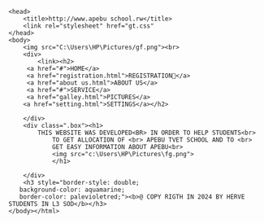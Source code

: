 
<!DOCTYPE html><html>
    <head>
        <title>http://www.apebu school.rw</title>
        <link rel="stylesheet" href="gt.css"
    </head>
    <body>
        <img src="C:\Users\HP\Pictures/gf.png"><br>
        <div>
            <link><h2>
         <a href="#">HOME</a>
         <a href="registration.html">REGISTRATION📄</a>
         <a href="about us.html">ABOUT US</a>
         <a href="#">SERVICE</a>
         <a href="galley.html">PICTURES</a>
        <a href="setting.html">SETTINGS</a></h2>
          
        </div>
        <div class=".box"><h1>
            THIS WEBSITE WAS DEVELOPED<BR> IN ORDER TO HELP STUDENTS<br>
                TO GET ALLOCATION OF <br> APEBU TVET SCHOOL AND TO <br>
                GET EASY INFORMATION ABOUT APEBU<br>
                <img src="c:\Users\HP\Pictures\fg.png">
                </h1>

        </div>
        <h3 style="border-style: double;
       background-color: aquamarine;
       border-color: palevioletred;"><b>@ COPY RIGTH IN 2024 BY HERVE STUDENTS IN L3 SOD</b></h3>
    </body></html>


   


























